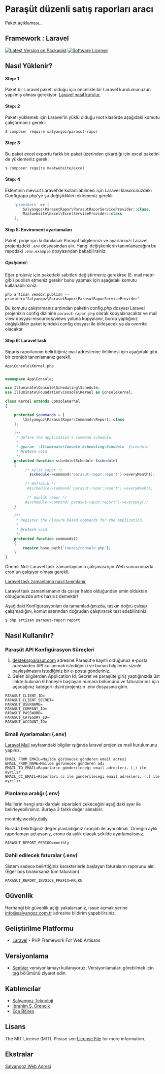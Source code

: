 # Paraşüt düzenli satış raporları aracı
Paket açıklaması... 
## Framework : Laravel

[![Latest Version on Packagist](https://img.shields.io/packagist/v/salyangoz/parasut-rapor.svg?style=flat-square)](https://packagist.org/packages/salyangoz/parasut-rapor)
[![Software License](https://img.shields.io/badge/license-MIT-brightgreen.svg?style=flat-square)](LICENSE.md)

## Nasıl Yüklenir?

#### Step: 1

Paket bir Laravel paketi olduğu için öncelikle bir Laravel kurulumunuzun yapılmış olması gerekiyor. [Laravel nasıl kurulur.]( https://laravel.com/docs/5.3/installation)

#### Step: 2 

Paketi yüklemek için Laravel'in yüklü olduğu root klasörde aşağıdaki komutu çalıştırmanız gerekli

``` bash
$ composer require salyangoz/parasut-rapor
```

#### Step: 3
Bu paket excel exportu farklı bir paket üzerinden çıkardığı için excel paketini de yüklemeniz gerek;

``` bash
$ composer require maatwebsite/excel
```

#### Step: 4

Eklentinin mevcut Laravel'de kullanılabilmesi için Laravel klasörünüzdeki Config/app.php'ye şu değişiklikleri eklemeniz gerekli:

```php
    'providers' => [
        Salyangoz\ParasutRapor\ParasutRaporServiceProvider::class,
        Maatwebsite\Excel\ExcelServiceProvider::class
    ],
```

#### Step 5: Enviroment ayarlamaları

Paket, proje için kullanılacak Paraşüt bilgilerinizi ve ayarlarınızı Laravel projenizdeki `.env` dosyasından alır. Hangi değişkenlerin tanımlanacağını bu repodaki `.env.example` dosyasından bakabilirsiniz.

##### Opsiyonel:

Eğer projeniz için paketteki sabitleri değiştirmeniz gerekirse (E-mail metni gibi) publish etmeniz gerekir bunu yapmak için aşağıdaki komutu kullanabilirsiniz:

``
php artisan vendor:publish --provider="Salyangoz\ParasutRapor\ParasutRaporServiceProvider"
``

Bu komutu çalıştırmanız ardından paketin config.php dosyası Laravel projenizin config dizinine `parasut-rapor.php` olarak kopyalanacaktır ve mail view dosyası resources/views yoluna kopyalanır, burda yaptığınız değişiklikler paket içindeki config dosyası ile birleşecek ya da overrite olacaktır.

#### Step 6: Laravel task

Sipariş raporlarının belirttiğiniz mail adreslerine iletilmesi için aşağıdaki gibi bir cronjob tanımlamanız gerekli. 

`App\Console\Kernel.php`

```php

namespace App\Console;

use Illuminate\Console\Scheduling\Schedule;
use Illuminate\Foundation\Console\Kernel as ConsoleKernel;

class Kernel extends ConsoleKernel
{

    protected $commands = [
        \Salyangoz\ParasutRapor\Commands\Report::class
    ];

    /**
     * Define the application's command schedule.
     *
     * @param  \Illuminate\Console\Scheduling\Schedule  $schedule
     * @return void
     */
    protected function schedule(Schedule $schedule)
    {
         /* Aylık rapor */
           $schedule->command('parasut-rapor:report')->everyMonth();
           
         /* Haftalık */
          #$schedule->command('parasut-rapor:report')->everyWeek();
          
          /* Günlük rapor */
         #$schedule->command('parasut-rapor:report')->everyDay();
    }

    /**
     * Register the Closure based commands for the application.
     *
     * @return void
     */
    protected function commands()
    {
        require base_path('routes/console.php');
    }
}
```

Önemli Not: Laravel task zamanlayıcının çalışması için Web sunucunuzda cron'un çalışıyor olması gerekli.

[Laravel task zamanlama nasıl tanımlanır](https://laravel.com/docs/5.3/scheduling)

Laravel task zamanlamanın da çalışır halde olduğundan emin olduktan olduğumuzda artık hazırız demektir!

Aşağıdaki Konfigurasyonları da tamamladığınızda, taskın doğru çalışıp çalışmadığını, komut satırından doğrudan çalıştırarak test edebilirsiniz:

``
$ php artisan parasut-rapor:report
``

## Nasıl Kullanılır?

### Paraşüt API Konfigürasyon Süreçleri
1. destek@parasut.com adresine Paraşüt'e kayıtlı olduğunuz e-posta adresinden API kullanmak istediğinizi ve bunun bilgilerini sizinle paylaşılmasını istediğiniz bir e-posta gönderiniz.
2. Gelen bilgilerden Application Id, Secret ve paraşüte giriş yaptığınızda üst linkte bulunan 6 haneyle başlayan numara bölümünü ve faturalarınız için açacağınız kategori idsini projenizin .env dosyasına girin.

```
PARASUT_CLIENT_ID=
PARASUT_CLIENT_SECRET=
PARASUT_USERNAME=
PARASUT_COMPANY_ID=
PARASUT_PASSWORD=
PARASUT_CATEGORY_ID=
PARASUT_ACCOUNT_ID=
```

### Email Ayarlamaları (.env)

[Laravel Mail](https://laravel.com/docs/5.3/mail) sayfasındaki bilgiler ışığında laravel projenize mail kurulumunu yapınız.

````
EMAIL_FROM_EMAIL=Mailde görünecek gönderen email adresi
EMAIL_FROM_NAME=Mailde görünecek gönderen adı
EMAIL_TO_EMAIL=Raporların gönderileceği email adresleri. (,) ile ayrılır
EMAIL_CC_EMAIL=Raporları cc ile gönderileceği email adresleri. (,) ile ayrılır

````
### Planlama aralığı (.env)

Maillerin hangi aralıklardaki siparişleri çekeceğini aşağıdaki ayar ile belirleyebilirsiniz. Buraya 3 farklı değer alınabilir.

monthly,weekly,daily.

Burada belirttiğiniz değer planladığınız cronjob ile aynı olmalı. Örneğin aylık raporlamayı açtıysanız, cronu da aylık olacak şekilde ayarlamalısınız.

````
PARASUT_REPORT_PERIOD=monthly

````

### Dahil edilecek faturalar (.env)

Sistem sadece belirttiğiniz karakterlerle başlayan faturaların raporunu alır. (Eğer boş bırakırsanız tüm faturaları).
````
PARASUT_REPORT_INVOICE_PREFIX=KR,KU
````

## Güvenlik

Herhangi bir güvenlik açığı yakalarsanız, issue açmak yerine info@salyangoz.com.tr adresine bildirim yapabilirsiniz.

## Geliştirilme Platformu

* [Laravel](www.laravel.com) - PHP Framework For Web Artisans

## Versiyonlama

* [SemVer](http://semver.org/) versiyonlamayı kullanıyoruz. Versiyonlamaları görebilmek için [tag](https://github.com/salyangoz/parasut-rapor/tags) bölümünü ziyaret edin.

## Katılımcılar

- [Salyangoz Teknoloji](https://github.com/salyangoz)
- [İbrahim Ş. Örencik](https://github.com/yedincisenol)
- [Ece Bitiren](https://github.com/ecuci)

## Lisans

The MIT License (MIT). Please see [License File](LICENSE.md) for more information.

## Ekstralar

[Salyangoz Web Adresi](https://www.salyangoz.com.tr)
